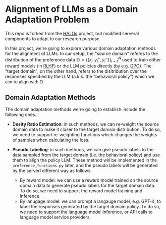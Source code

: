 
# Alignment of LLMs as a Domain Adaptation Problem

This repo is forked from the [HALOs](https://github.com/ContextualAI/HALOs) project, but modified serveral components to adapt to our research purpose.

In this project, we're going to explore various domain adaptation methods for the alignment of LLMs.
In our setup, the "source domain" referes to the distribution of the preference data $\mathbb{D}=\{(x_i, y_i^+, y_i^-)\}_{i=1}^{N}$ used to train either reward models (in [RLHF](https://github.com/opendilab/awesome-RLHF)) or the LLM policies directly (by e.g. [DPO](https://github.com/eric-mitchell/direct-preference-optimization)).
The "target domain", on the other hand, refers to the disitribution over the responses specified by the LLM (a.k.k. the "behavioral policy") which we aim to align with $\mathbb{D}$.

## Domain Adaptation Methods

The domain adaptation methods we're going to establish include the following ones.

 - **Desity Ratio Estimation**: in such methods, we can re-weight the source domain data to make it closer to the target domain distribution.
 To do so, we need to support re-weighting functions which changes the weights of samples when calculating the loss.

 - **Pseudo Labeling**: in such methods, we can give pseudo labels to the data sampled from the target domain (i.e. the behavioral policy) and use them to align the policy LLM.
 These method will be implemented in the `preference_functions.py` later, and the pseudo labels will be generated by the serverl different way as follows.
   - By reward model: we can use a reward model trained on the source domain data to generate pseudo labels for the target domain data. To do so, we need to support the reward model training and inference.
   - By lanugage model: we can prompt a langauge model, e.g. GPT-4, to label the responses generated by the target domain policy. To do so, we need to support the language model inference, or API calls to language model service providers.